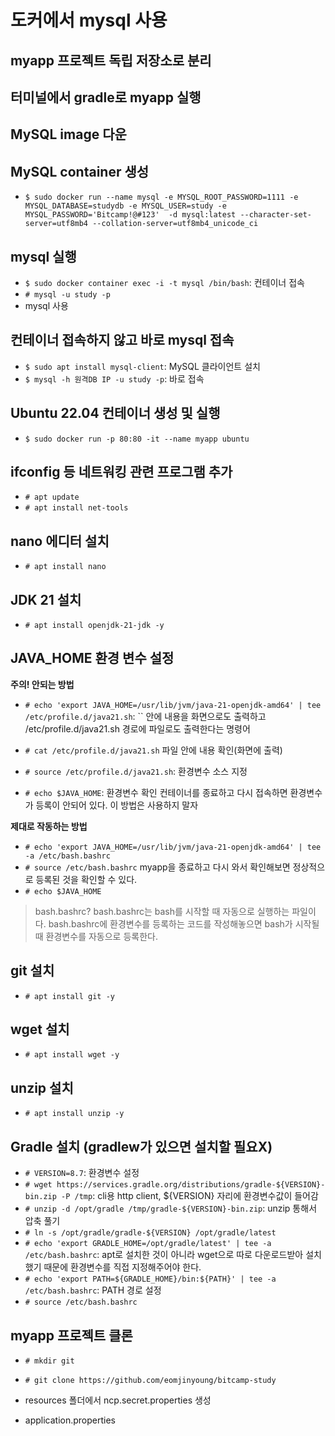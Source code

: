 # 도커에서 mysql 사용

## myapp 프로젝트 독립 저장소로 분리

## 터미널에서 gradle로 myapp 실행

## MySQL image 다운

## MySQL container 생성
- `$ sudo docker run --name mysql -e MYSQL_ROOT_PASSWORD=1111 -e MYSQL_DATABASE=studydb -e MYSQL_USER=study -e MYSQL_PASSWORD='Bitcamp!@#123'  -d mysql:latest --character-set-server=utf8mb4 --collation-server=utf8mb4_unicode_ci`

## mysql 실행
- `$ sudo docker container exec -i -t mysql /bin/bash`: 컨테이너 접속
- `# mysql -u study -p`
- mysql 사용

## 컨테이너 접속하지 않고 바로 mysql 접속
- `$ sudo apt install mysql-client`: MySQL 클라이언트 설치
- `$ mysql -h 원격DB IP -u study -p`: 바로 접속

## Ubuntu 22.04 컨테이너 생성 및 실행
- `$ sudo docker run -p 80:80 -it --name myapp ubuntu`

## ifconfig 등 네트워킹 관련 프로그램 추가
- `# apt update`
- `# apt install net-tools`

## nano 에디터 설치
- `# apt install nano`

## JDK 21 설치
- `# apt install openjdk-21-jdk -y`

## JAVA_HOME 환경 변수 설정
**주의! 안되는 방법**
- `# echo 'export JAVA_HOME=/usr/lib/jvm/java-21-openjdk-amd64' | tee /etc/profile.d/java21.sh`: `` 안에 내용을 화면으로도 출력하고 /etc/profile.d/java21.sh 경로에 파일로도 출력한다는 명령어
- `# cat /etc/profile.d/java21.sh` 파일 안에 내용 확인(화면에 출력)

- `# source /etc/profile.d/java21.sh`: 환경변수 소스 지정
- `# echo $JAVA_HOME`: 환경변수 확인
컨테이너를 종료하고 다시 접속하면 환경변수가 등록이 안되어 있다. 이 방법은 사용하지 말자

**제대로 작동하는 방법**
- `# echo 'export JAVA_HOME=/usr/lib/jvm/java-21-openjdk-amd64' | tee -a /etc/bash.bashrc`
- `# source /etc/bash.bashrc`
myapp을 종료하고 다시 와서 확인해보면 정상적으로 등록된 것을 확인할 수 있다.
- `# echo $JAVA_HOME`

>bash.bashrc?
>bash.bashrc는 bash를 시작할 때 자동으로 실행하는 파일이다. bash.bashrc에 환경변수를 등록하는 코드를 작성해놓으면 bash가 시작될 때 환경변수를 자동으로 등록한다.

## git 설치
- `# apt install git -y`

## wget 설치
- `# apt install wget -y`

## unzip 설치
- `# apt install unzip -y`

## Gradle 설치 (gradlew가 있으면 설치할 필요X)
- `# VERSION=8.7`: 환경변수 설정
- `# wget https://services.gradle.org/distributions/gradle-${VERSION}-bin.zip -P /tmp`: cli용 http client, ${VERSION} 자리에 환경변수값이 들어감
- `# unzip -d /opt/gradle /tmp/gradle-${VERSION}-bin.zip`: unzip 통해서 압축 풀기 
- `# ln -s /opt/gradle/gradle-${VERSION} /opt/gradle/latest`
- `# echo 'export GRADLE_HOME=/opt/gradle/latest' | tee -a /etc/bash.bashrc`: apt로 설치한 것이 아니라 wget으로 따로 다운로드받아 설치했기 때문에 환경변수를 직접 지정해주어야 한다. 
- `# echo 'export PATH=${GRADLE_HOME}/bin:${PATH}' | tee -a /etc/bash.bashrc`: PATH 경로 설정
- `# source /etc/bash.bashrc`

## myapp 프로젝트 클론
- `# mkdir git`
- `# git clone https://github.com/eomjinyoung/bitcamp-study`

- resources 폴더에서 ncp.secret.properties 생성
- application.properties